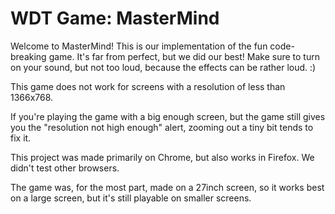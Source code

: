 # WDT Game: MasterMind
Welcome to MasterMind!
This is our implementation of the fun code-breaking game.
It's far from perfect, but we did our best!
Make sure to turn on your sound, but not too loud, because the effects can be rather loud. :)

This game does not work for screens with a resolution of less than 1366x768.

If you're playing the game with a big enough screen, but the game still gives you the "resolution not high enough" alert, 
zooming out a tiny bit tends to fix it.

This project was made primarily on Chrome, but also works in Firefox. We didn't test other browsers.

The game was, for the most part, made on a 27inch screen, so it works best on a large screen, but it's still playable on smaller screens.
